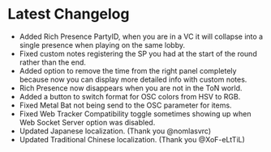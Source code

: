 ﻿# Latest Changelog

- Added Rich Presence PartyID, when you are in a VC it will collapse into a single presence when playing on the same lobby.
- Fixed custom notes registering the SP you had at the start of the round rather than the end.
- Added option to remove the time from the right panel completely because now you can display more detailed info with custom notes.
- Rich Presence now disappears when you are not in the ToN world.
- Added a button to switch format for OSC colors from HSV to RGB.
- Fixed Metal Bat not being send to the OSC parameter for items.
- Fixed Web Tracker Compatibility toggle sometimes showing up when Web Socket Server option was disabled.
- Updated Japanese localization. (Thank you @nomlasvrc)
- Updated Traditional Chinese localization. (Thank you @XoF-eLtTiL)
